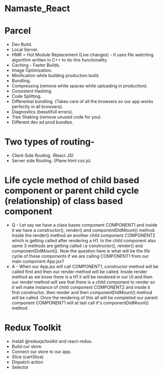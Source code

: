 # Namaste_React
# Parcel 
- Dev Build.
- Local Server.
- HMR = Hot Module Replacement (Live changes) - It uses file watching algorithm written in C++ to do this functionality.
- Caching - Faster Builds.
- Image Optimization.
- Minification while building production build.
- Bundling.
- Compressing (remove white spaces while uploading in production).
- Consistent Hashing.
- Code Splitting.
- Differential bundling. (Takes care of all the browsers so our app works perfectly in all browsers).
- Diagnostics (beautifull errors).
- Tree Shaking (remove unused code for you).
- Different dev ad prod bundles.

# Two types of routing-
- Client Side Routing. (React JS)
- Server side Routing. (Plane html css js)

# Life cycle method of child based component or parent child cycle (relationship) of class based component
- Q - Let say we have a class bases component COMPONENT1 and inside it we have a constructor(), render() and componentDidMount() method.
Inside the render() method an another child component COMPONENT2 which is getting called after rendering a H1. In the child component also same 3 methods are getting called i.e constructor(), render() and componentDidMount(). Now the question here is what will be the life cycle of these components if we are calling COMPONENT1 from our main component App.jsx?
- A - When our App.jsx will call COMPONENT1, constructor method will be called first and then our render method will be called. Inside render method as we know there is a H1 it will be rendered in our UI and then our render method will see that there is a child component to render so it will make instance of child component COMPONENT2 and inside it first constructor, then render and then componentDidMount() method will be called. Once the rendering of this all will be completed our parent component COMPONENT1 will at last call it's componentDidMount() method.

# Redux Toolkit
- Install @reduxjs/toolkit and react-redux.
- Build our store.
- Connect our store to our app.
- Slice (cartSlice)
- Dispatch action
- Selector